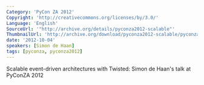 ```yaml
---
Category: 'PyCon ZA 2012'
Copyright: 'http://creativecommons.org/licenses/by/3.0/'
Language: 'English'
SourceUrl: '"http://archive.org/details/pyconza2012-scalable"'
ThumbnailUrl: 'http://archive.org/download/pyconza2012-scalable/pyconza2012-scalable.thumbs/pyconza2012-scalable_000001.jpg'
date: '2012-10-04'
speakers: [Simon de Haan]
tags: [pyconza, pyconza2012]
---
```

Scalable event-driven architectures with Twisted: Simon de Haan's talk at PyConZA 2012